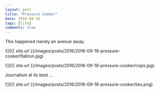 ```yaml
---
layout: post
title: "Pressure Cooker"
date: 2016-09-18
tags: [life]
comments: true
---
```

This happened merely an avenue away.

![]({{ site.url }}/images/posts/2016/2016-09-18-pressure-cooker/flatiron.jpg)

![]({{ site.url }}/images/posts/2016/2016-09-18-pressure-cooker/cops.jpg)

Journalism at its best ...

![]({{ site.url }}/images/posts/2016/2016-09-18-pressure-cooker/lies.png)

